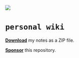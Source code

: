 ![](https://github.com/gongahkia/personal-wiki/actions/workflows/zip-files.yml/badge.svg)
  
# `personal wiki`  
  
<a href="https://github.com/gongahkia/personal-wiki/releases/tag/notes-2025-04-10"><b>Download</b></a> my notes as a ZIP file.
  
[**Sponsor**](https://github.com/sponsors/gongahkia) this repository.  
